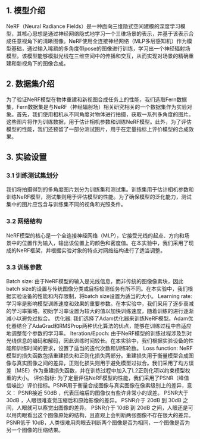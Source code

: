 ## 1. 模型介绍
NeRF（Neural Radiance Fields）是一种面向三维隐式空间建模的深度学习模型，其核心思想是通过神经网络隐式地学习一个三维场景的表示，并基于该表示合成任意视角下的清晰图像。NeRF使用全连接神经网络（MLP多层感知机）作为模型基础，通过输入稀疏的多角度带pose的图像进行训练，学习出一个神经辐射场模型。该模型能够模拟光线在三维空间中的传播和交互，从而实现对场景的精确重建和新视角下的图像合成。


## 2. 数据集介绍
为了验证NeRF模型在物体重建和新视图合成任务上的性能，我们选取Fern数据集，Fern数据集是与NeRF（神经辐射场）相关研究相关的一个数据集作为实验对象。首先，我们使用相机从不同角度对物体进行拍摄，获取一系列多角度的图片。这些图片将作为训练数据，用于估计相机参数和训练NeRF模型。此外，为了评估模型的性能，我们还预留了一部分测试图片，用于在定量指标上评价模型的合成效果。
    

## 3. 实验设置
### 3.1 训练测试集划分
我们将拍摄得到的多角度图片划分为训练集和测试集。训练集用于估计相机参数和训练NeRF模型，测试集则用于评估模型的性能。为了确保模型的泛化能力，测试集中的图片应包含与训练集不同的视角和光照条件。
### 3.2 网络结构
NeRF模型的核心是一个全连接神经网络（MLP），它接受光线的起点、方向和场景中的位置作为输入，输出该位置上的颜色和密度值。在本实验中，我们采用了现成的NeRF框架，并根据实验对象的特点对网络结构进行了适当调整。


### 3.3 训练参数
Batch size: 由于NeRF模型的输入是光线信息，而非传统的图像像素块，因此batch size的设置与传统图像分类或目标检测任务有所不同。在本实验中，我们根据实验设备的性能和内存限制，将batch size设置为适当的大小。
Learning rate: 学习率是影响模型训练速度和效果的重要参数。在本实验中，我们采用了逐步衰减的学习率策略，初始学习率设置为较大的值以加快训练速度，随着训练的进行逐渐减小以避免过拟合。
优化器: 我们选择了Adam优化器来训练NeRF模型。Adam优化器结合了AdaGrad和RMSProp两种优化算法的优点，能够在训练过程中自适应地调整每个参数的学习率。
Iteration/Epoch: 由于NeRF模型的训练过程涉及到对光线信息的编码和解码，因此训练时间较长。在本实验中，我们根据实验设备的性能和训练时间的要求，设置了适当的迭代次数和训练轮数。
Loss function: NeRF模型的损失函数包括重建损失和正则化损失两部分。重建损失用于衡量模型合成图像与真实图像之间的差异，正则化损失则用于避免模型过拟合。我们采用了均方误差（MSE）作为重建损失函数，并在训练过程中加入了L2正则化项以约束模型权重的大小。
评价指标: 为了定量评估NeRF模型的性能，我们采用了PSNR（峰值信噪比）评价指标。PSNR用于衡量合成图像与真实图像在像素级别上的差异，意义：
PSNR接近 50dB ，代表压缩后的图像仅有些许非常小的误差。
PSNR大于 30dB ，人眼很难查觉压缩后和原始影像的差异。
PSNR介于 20dB 到 30dB 之间，人眼就可以察觉出图像的差异。
PSNR介于 10dB 到 20dB 之间，人眼还是可以用肉眼看出这个图像原始的结构，且直观上会判断两张图像不存在很大的差异。
PSNR低于 10dB，人类很难用肉眼去判断两个图像是否为相同，一个图像是否为另一个图像的压缩结果。

